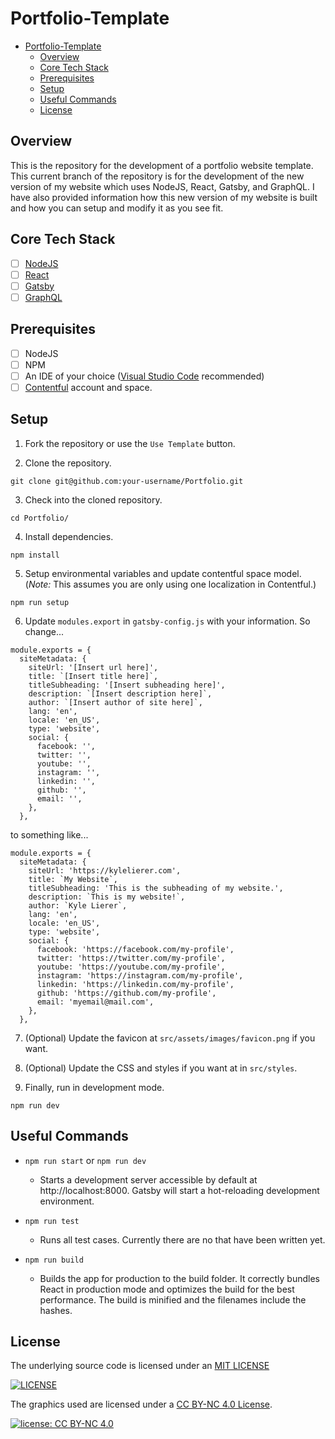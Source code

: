 # Portfolio-Template

- [Portfolio-Template](#portfolio-template)
  - [Overview](#overview)
  - [Core Tech Stack](#core-tech-stack)
  - [Prerequisites](#prerequisites)
  - [Setup](#setup)
  - [Useful Commands](#useful-commands)
  - [License](#license)

<a name="overview"/></a>

## Overview

This is the repository for the development of a portfolio website template. This current branch of the repository is for the development of the new version of my website which uses NodeJS, React, Gatsby, and GraphQL. I have also provided information how this new version of my website is built and how you can setup and modify it as you see fit.

<a name="tech"/></a>

## Core Tech Stack

- [ ] [NodeJS](https://nodejs.org/)
- [ ] [React](https://reactjs.org/)
- [ ] [Gatsby](https://www.gatsbyjs.com/)
- [ ] [GraphQL](https://graphql.org/)

<a name="prereq"/></a>

## Prerequisites

- [ ] NodeJS
- [ ] NPM
- [ ] An IDE of your choice ([Visual Studio Code](https://code.visualstudio.com/) recommended)
- [ ] [Contentful](https://www.contentful.com/) account and space.

<a name="setup"/></a>

## Setup

1. Fork the repository or use the `Use Template` button.
   
2. Clone the repository.

```
git clone git@github.com:your-username/Portfolio.git
```

3. Check into the cloned repository.

```
cd Portfolio/
```

4. Install dependencies.

```
npm install
```

5. Setup environmental variables and update contentful space model. (_Note:_ This assumes you are only using one localization in Contentful.)

```
npm run setup
```

6. Update `modules.export` in `gatsby-config.js` with your information. So change...
```
module.exports = {
  siteMetadata: {
    siteUrl: '[Insert url here]',
    title: `[Insert title here]`,
    titleSubheading: '[Insert subheading here]',
    description: `[Insert description here]`,
    author: `[Insert author of site here]`,
    lang: 'en',
    locale: 'en_US',
    type: 'website',
    social: {
      facebook: '',
      twitter: '',
      youtube: '',
      instagram: '',
      linkedin: '',
      github: '',
      email: '',
    },
  },
```
to something like...
```
module.exports = {
  siteMetadata: {
    siteUrl: 'https://kylelierer.com',
    title: `My Website`,
    titleSubheading: 'This is the subheading of my website.',
    description: `This is my website!`,
    author: `Kyle Lierer`,
    lang: 'en',
    locale: 'en_US',
    type: 'website',
    social: {
      facebook: 'https://facebook.com/my-profile',
      twitter: 'https://twitter.com/my-profile',
      youtube: 'https://youtube.com/my-profile',
      instagram: 'https://instagram.com/my-profile',
      linkedin: 'https://linkedin.com/my-profile',
      github: 'https://github.com/my-profile',
      email: 'myemail@mail.com',
    },
  },
```

7. (Optional) Update the favicon at `src/assets/images/favicon.png` if you want.

8. (Optional) Update the CSS and styles if you want at in `src/styles`.

9. Finally, run in development mode.

```
npm run dev
```

<a name="useful"/></a>

## Useful Commands

- `npm run start` or `npm run dev`

  - Starts a development server accessible by default at http://localhost:8000. Gatsby will start a hot-reloading development environment.

- `npm run test`

  - Runs all test cases. Currently there are no that have been written yet.

- `npm run build`
  - Builds the app for production to the build folder.
    It correctly bundles React in production mode and optimizes the build for the best performance. The build is minified and the filenames include the hashes.

<a name="license"/></a>

## License

The underlying source code is licensed under an [MIT LICENSE](LICENSE.md)

[![LICENSE](https://img.shields.io/github/license/Kyle-L/Portfolio-Template)](LICENSE.md)

The graphics used are licensed under a [CC BY-NC 4.0 License](https://licensebuttons.net/l/by-nc/4.0/80x15.png).

[![license: CC BY-NC 4.0](https://img.shields.io/badge/license-CC%20BY--NC%204.0-lightgrey.svg)](http://creativecommons.org/licenses/by-nc/4.0/)
